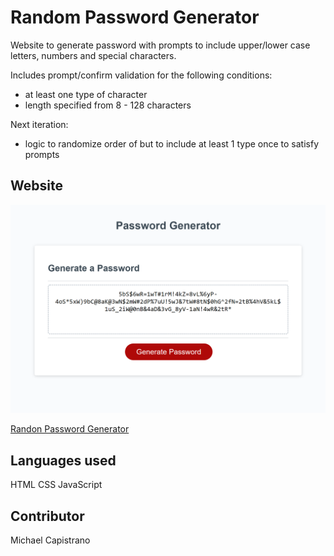 # Random Password Generator

Website to generate password with prompts to include upper/lower case letters, numbers and special characters.

Includes prompt/confirm validation for the following conditions:
* at least one type of character
* length specified from 8 - 128 characters

Next iteration:
* logic to randomize order of but to include at least 1 type once to satisfy prompts

## Website

![Site Screenshot](/Develop/2022-06-05%2012_45_12-Password%20Generator.png)

[Randon Password Generator]([https://mfactory88.github.io/web-portfolio/](https://mfactory88.github.io/random-pw-generator/Develop/))

## Languages used

HTML
CSS
JavaScript

## Contributor
Michael Capistrano

